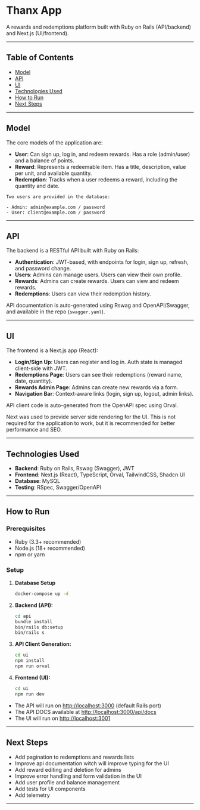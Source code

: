 # Thanx App

A rewards and redemptions platform built with Ruby on Rails (API/backend) and Next.js (UI/frontend).

---

## Table of Contents
- [Model](#model)
- [API](#api)
- [UI](#ui)
- [Technologies Used](#technologies-used)
- [How to Run](#how-to-run)
- [Next Steps](#next-steps)

---

## Model
The core models of the application are:
- **User**: Can sign up, log in, and redeem rewards. Has a role (admin/user) and a balance of points.
- **Reward**: Represents a redeemable item. Has a title, description, value per unit, and available quantity.
- **Redemption**: Tracks when a user redeems a reward, including the quantity and date.

```
Two users are provided in the database:

- Admin: admin@example.com / password
- User: client@example.com / password
```

---

## API
The backend is a RESTful API built with Ruby on Rails:
- **Authentication**: JWT-based, with endpoints for login, sign up, refresh, and password change.
- **Users**: Admins can manage users. Users can view their own profile.
- **Rewards**: Admins can create rewards. Users can view and redeem rewards.
- **Redemptions**: Users can view their redemption history.

API documentation is auto-generated using Rswag and OpenAPI/Swagger, and available in the repo (`swagger.yaml`).

---

## UI
The frontend is a Next.js app (React):
- **Login/Sign Up**: Users can register and log in. Auth state is managed client-side with JWT.
- **Redemptions Page**: Users can see their redemptions (reward name, date, quantity).
- **Rewards Admin Page**: Admins can create new rewards via a form.
- **Navigation Bar**: Context-aware links (login, sign up, logout, admin links).

API client code is auto-generated from the OpenAPI spec using Orval.

Next was used to provide server side rendering for the UI. This is not required for the application to work, but it is recommended for better performance and SEO.

---

## Technologies Used
- **Backend**: Ruby on Rails, Rswag (Swagger), JWT
- **Frontend**: Next.js (React), TypeScript, Orval, TailwindCSS, Shadcn UI
- **Database**: MySQL
- **Testing**: RSpec, Swagger/OpenAPI

---

## How to Run

### Prerequisites
- Ruby (3.3+ recommended)
- Node.js (18+ recommended)
- npm or yarn

### Setup
1. **Database Setup**
   ```bash
   docker-compose up -d
   ```
2. **Backend (API):**
   ```bash
   cd api
   bundle install
   bin/rails db:setup
   bin/rails s
   ```
3. **API Client Generation:**
   ```bash
   cd ui
   npm install
   npm run orval
   ```
4. **Frontend (UI):**
   ```bash
   cd ui
   npm run dev
   ```
- The API will run on [http://localhost:3000](http://localhost:3000) (default Rails port)
- The API DOCS available at [http://localhost:3000/api/docs](http://localhost:3000/api/docs)
- The UI will run on [http://localhost:3001](http://localhost:3001)

---

## Next Steps
- Add pagination to redemptions and rewards lists
- Improve api documentation witch will improve typing for the UI
- Add reward editing and deletion for admins
- Improve error handling and form validation in the UI
- Add user profile and balance management
- Add tests for UI components
- Add telemetry
---
